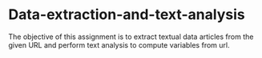 # Data-extraction-and-text-analysis
The objective of this assignment is to extract textual data articles from the given URL and perform text analysis to compute variables from url. 
